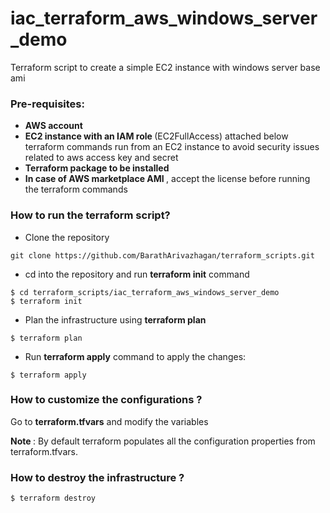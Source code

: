 # iac_terraform_aws_windows_server_demo

Terraform script to create a simple EC2 instance with windows server base ami

### Pre-requisites:

* <b> AWS account </b>
* <b> EC2 instance with an IAM role </b> (EC2FullAccess) attached below terraform commands run from an EC2 instance to avoid security issues related to aws access key and secret
* <b> Terraform package to be installed </b>
* <b> In case of AWS marketplace AMI </b>, accept the license before running the terraform commands

### How to run the terraform script?

* Clone the repository 
```
git clone https://github.com/BarathArivazhagan/terraform_scripts.git
```
* cd into the repository and run <b>terraform init</b> command

```
$ cd terraform_scripts/iac_terraform_aws_windows_server_demo
$ terraform init

```

* Plan the infrastructure using <b>terraform plan</b>

```
$ terraform plan
```

* Run <b>terraform apply</b> command to apply the changes:

```
$ terraform apply
```

### How to customize the configurations ?

Go to <b>terraform.tfvars</b> and modify the variables

<b> Note </b>: By default terraform populates all the configuration properties
               from terraform.tfvars.

### How to destroy the infrastructure ?

```
$ terraform destroy
```
